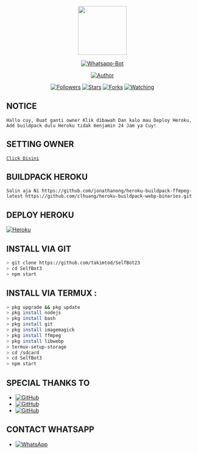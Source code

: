 <p align="center">
<img src="https://telegra.ph/file/38121729060e6d62f9942.jpg/revision/latest/top-crop/width/300/height/300?cb=20190417164406" width="128" height="128"/>
</p>
<p align="center">
<a href="#"><img title="Whatsapp-Bot" src="https://img.shields.io/badge/SelfBot2-green?colorA=%23ff0000&colorB=%23017e40&style=for-the-badge"></a>
</p>
<p align="center">
<a href="https://github.com/takimtod"><img title="Author" src="https://img.shields.io/badge/Author-T A K I M-red.svg?style=for-the-badge&logo=github"></a>
</p>
<p align="center">
<a href="https://github.com/takimtod/followers"><img title="Followers" src="https://img.shields.io/github/followers/takimtod?color=blue&style=flat-square"></a>
<a href="https://github.com/takimtod/SelfBot3/stargazers/"><img title="Stars" src="https://img.shields.io/github/stars/takimtod/SelfBot3?color=red&style=flat-square"></a>
<a href="https://github.com/takimtod/SelfBot3/network/members"><img title="Forks" src="https://img.shields.io/github/forks/takimtod/SelfBot3?color=red&style=flat-square"></a>
<a href="https://github.com/takimtod/SelfBot3/watchers"><img title="Watching" src="https://img.shields.io/github/watchers/takimtod/SelfBot3?label=Watchers&color=blue&style=flat-square"></a>

## NOTICE

`
Hallo cuy, Buat ganti owner Klik dibawah
Dan kalo mau Deploy Heroku, Add buildpack dulu
Heroku tidak menjamin 24 Jam ya Cuy!
`

## SETTING OWNER

[`Click Disini`](https://github.com/takimtod/SelfBot3/blob/master/settings.json)

## BUILDPACK HEROKU

`
Salin aja Ni
https://github.com/jonathanong/heroku-buildpack-ffmpeg-latest
https://github.com/clhuang/heroku-buildpack-webp-binaries.git
`

## DEPLOY HEROKU

[![Heroku](https://www.herokucdn.com/deploy/button.svg)](https://dashboard.heroku.com/new?template=https%3A%2F%2Fgithub.com%2takimtod%2SelfBot3)

## INSTALL VIA GIT

```bash
> git clone https://github.com/takimtod/SelfBot23
> cd SelfBot3
> npm start
```

## INSTALL VIA TERMUX :

```bash
> pkg upgrade && pkg update
> pkg install nodejs
> pkg install bash
> pkg install git
> pkg install imagemagick
> pkg install ffmpeg
> pkg install libwebp
> termux-setup-storage
> cd /sdcard
> cd SelfBot3
> npm start
```

## SPECIAL THANKS TO
* <a href="https://github.com/adiwajshing/Baileys"><img alt="GitHub" src="https://img.shields.io/badge/adiwajshing/Baileys%20-%23121011.svg?&style=for-the-badge&logo=github&logoColor=white"/></a>
* <a href="https://github.com/officialdittaz"><img alt="GitHub" src="https://img.shields.io/badge/officialdittaz%20-%23121011.svg?&style=for-the-badge&logo=github&logoColor=white"/></a>
* <a href="https://github.com/takimtod"><img alt="GitHub" src="https://img.shields.io/badge/takimtod%20-%23121011.svg?&style=for-the-badge&logo=github&logoColor=white"/></a>

## CONTACT WHATSAPP
* <a href="https://wa.me/6282194424412"><img alt="WhatsApp" src="https://img.shields.io/badge/WhatsApp-25D366?style=for-the-badge&logo=whatsapp&logoColor=white"/></a>
